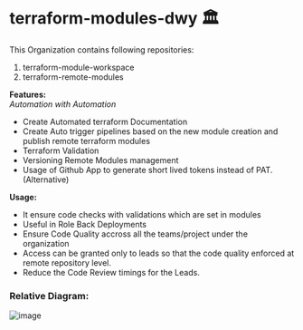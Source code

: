 # terraform-modules-dwy 🏛️
This Organization contains following repositories:
1. terraform-module-workspace
2. terraform-remote-modules

**Features:**\
_Automation with Automation_ 
- Create Automated terraform Documentation
- Create Auto trigger pipelines based on the new module creation and publish remote terraform modules
- Terraform Validation
- Versioning Remote Modules management
- Usage of Github App to generate short lived tokens instead of PAT. (Alternative)

**Usage:**
- It ensure code checks with validations which are set in modules
- Useful in Role Back Deployments
- Ensure Code Quality accross all the teams/project under the organization
- Access can be granted only to leads so that the code quality enforced at remote repository level.
- Reduce the Code Review timings for the Leads.

### Relative Diagram:
![image](https://github.com/terraform-modules-dwy/.github/assets/156210181/201b4fc9-e89e-48f0-aa9a-2c738ce86054)
